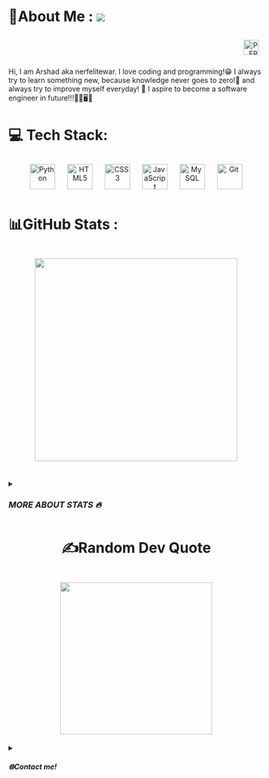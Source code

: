 # 💫About Me : ![](https://cdn.discordapp.com/emojis/980254975198363678.gif?size=40)
<div align="right">
  <img style="margin: 10px" src="https://komarev.com/ghpvc/?username=nerfelitewar&color=6547bf&style=flat&label=Profile+Views" alt="PFP VIEWS" height="30" />  
</div>
  
Hi, I am Arshad aka nerfelitewar. I love coding and programming!😁
I always try to learn something new, because knowledge never goes to zero!💯 and always try to improve myself everyday! 🌟
I aspire to become a software engineer in future!!!🧑‍💻🖥️🚀
# 💻 Tech Stack:
<div align="center">  
<img style="margin: 10px" src="https://profilinator.rishav.dev/skills-assets/python-original.svg" alt="Python" height="50" />  
<img style="margin: 10px" src="https://profilinator.rishav.dev/skills-assets/html5-original-wordmark.svg" alt="HTML5" height="50" />  
<img style="margin: 10px" src="https://profilinator.rishav.dev/skills-assets/css3-original-wordmark.svg" alt="CSS3" height="50" />  
<img style="margin: 10px" src="https://profilinator.rishav.dev/skills-assets/javascript-original.svg" alt="JavaScript" height="50" />  
<img style="margin: 10px" src="https://pngimg.com/uploads/mysql/mysql_PNG35.png" alt="My SQL" height="50" /> 
<img style="margin: 10px" src="https://profilinator.rishav.dev/skills-assets/git-scm-icon.svg" alt="Git" height="50" />  
  
  
</div>


# 📊GitHub Stats :

  
  <h1 align="center">
    <img width="400" src="https://github-readme-stats.vercel.app/api?username=nerfelitewar&theme=radical&hide_border=false&include_all_commits=false&count_private=false">
  </h1><br>
<details>
  <summary><var><h3>MORE ABOUT STATS 🔥</h3></var></summary>
  <h1 align="center">
    <img width="400" src="https://github-readme-streak-stats.herokuapp.com/?user=nerfelitewar&theme=radical&hide_border=false">
  </h1><br>

  <h1 align="center">
    <img width="400" src="https://github-readme-stats.vercel.app/api/top-langs/?username=nerfelitewar&theme=radical&hide_border=false&include_all_commits=false&count_private=false&layout=compact">
  </h1><br>
</details>

  <h1 style="text-align:center">✍️Random Dev Quote<h1>
  <h1 align="center">
    <img width="300" src="https://quotes-github-readme.vercel.app/api?type=vetical&theme=radical">
  </h1>
   


<details>
  <summary><var><h4>🌐Contact me!</h4></var></summary>
  <a href="https://discord.com/users/0000">
    <img style="margin: 10px" src="https://img.shields.io/badge/Discord-%237289DA.svg?logo=discord&logoColor=white" alt="DISCORD" height="30" />  
    
  
</details>
